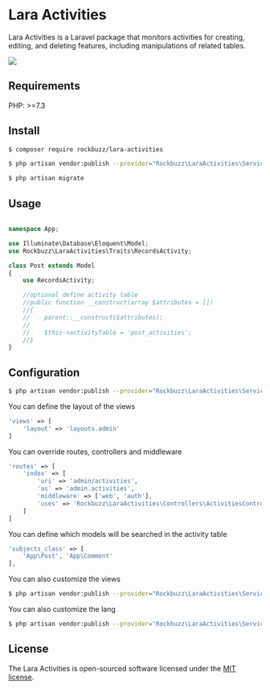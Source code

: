 # Lara Activities

Lara Activities is a Laravel package that monitors activities for creating, editing, and deleting features, including manipulations of related tables.

<p><img src="https://github.com/rockbuzz/lara-activities/workflows/Main/badge.svg"/></p>


## Requirements

PHP: >=7.3

## Install

```bash
$ composer require rockbuzz/lara-activities
```
```bash
$ php artisan vendor:publish --provider="Rockbuzz\LaraActivities\ServiceProvider" --tag=migrations
```
```bash
$ php artisan migrate
```
## Usage

```php

namespace App;

use Illuminate\Database\Eloquent\Model;
use Rockbuzz\LaraActivities\Traits\RecordsActivity;

class Post extends Model
{
    use RecordsActivity;

    //optional define activity table
    //public function __construct(array $attributes = [])
    //{
    //    parent::__construct($attributes);
    //
    //    $this->activityTable = 'post_activities';
    //}
}
```

## Configuration

```bash
$ php artisan vendor:publish --provider="Rockbuzz\LaraActivities\ServiceProvider" --tag=config
```
You can define the layout of the views
```php
'views' => [
    'layout' => 'layouts.admin'
]
```

You can override routes, controllers and middleware
```php
'routes' => [
    'index' => [
        'uri' => 'admin/activities',
        'as' => 'admin.activities',
        'middleware' => ['web', 'auth'],
        'uses' => 'Rockbuzz\LaraActivities\Controllers\ActivitiesController@index'
    ]
]
```

You can define which models will be searched in the activity table
```php
'subjects_class' => [
    'App\Post', 'App\Comment'
],

```

You can also customize the views
```bash
$ php artisan vendor:publish --provider="Rockbuzz\LaraActivities\ServiceProvider" --tag=views
```

You can also customize the lang
```bash
$ php artisan vendor:publish --provider="Rockbuzz\LaraActivities\ServiceProvider" --tag=lang
```

## License

The Lara Activities is open-sourced software licensed under the [MIT license](https://opensource.org/licenses/MIT).